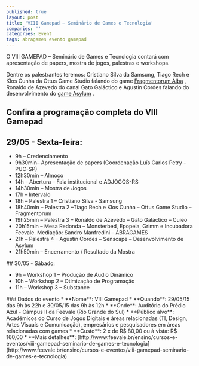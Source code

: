 ```yaml
---
published: true
layout: post
title: 'VIII Gamepad – Seminário de Games e Tecnologia'
companies: ''
categories: Event
tags: abragames evento gamepad
---
```

O VIII GAMEPAD – Seminário de Games e Tecnologia contará com apresentação de papers, mostra de jogos, palestras e workshops.

Dentre os palestrantes teremos: Cristiano Silva da Samsung, Tiago Rech e Klos Cunha da Ottus Game Studio falando do game <a href="{{ site.baseurl }}/2015/03/25/teaser-de-fragmentorum-alba/">Fragmentorum Alba</a>
, Ronaldo de Azevedo do canal Gato Galáctico e Agustín Cordes falando do desenvolvimento do <a href="http://www.senscape.net/asylum/" target="_blank">game Asylum</a>
.
## Confira a programação completa do VIII Gamepad
## 29/05 - Sexta-feira:
<ul>
	<li>9h – Credenciamento</li>
	<li>9h30min– Apresentação de papers (Coordenação Luís Carlos Petry - PUC-SP)</li>
	<li>12h30min – Almoço</li>
	<li>14h – Abertura – Fala institucional e ADJOGOS-RS</li>
	<li>14h30min – Mostra de Jogos</li>
	<li>17h – Intervalo</li>
	<li>18h – Palestra 1 – Cristiano Silva - Samsung</li>
	<li>18h40min – Palestra 2 –Tiago Rech e Klos Cunha – Ottus Game Studio – Fragmentorum</li>
	<li>19h25min – Palestra 3 – Ronaldo de Azevedo – Gato Galáctico – Cuieo</li>
	<li>20h15min – Mesa Redonda – Monsterbed, Epopeia, Grimm e Incubadora Feevale. Mediação: Sandro Manfredini – ABRAGAMES</li>
	<li>21h – Palestra 4 – Agustín Cordes – Senscape – Desenvolvimento de Asylum</li>
	<li>21h50min – Encerramento / Resultado da Mostra</li>
</ul>
## 30/05 - Sábado:
<ul>
	<li>9h – Workshop 1 – Produção de Áudio Dinâmico</li>
	<li>10h – Workshop 2 – Otimização de Programação</li>
	<li>11h – Workshop 3 – Substance</li>
</ul>
### Dados do evento
* **Nome**: VIII Gamepad
* **Quando**: 29/05/15 das 9h às 22h e 30/05/15 das 9h às 12h
* **Onde**: Auditório do Prédio Azul - Câmpus II da Feevale (Rio Grande do Sul)
* **Público alvo**: Acadêmicos do Curso de Jogos Digitais e áreas relacionadas (TI, Design, Artes Visuais e Comunicação), empresários e pesquisadores em áreas relacionadas com games
* **Custo**: 2 x de R$ 80,00 ou à vista: R$ 160,00
* **Mais detalhes**: [http://www.feevale.br/ensino/cursos-e-eventos/viii-gamepad-seminario-de-games-e-tecnologia](http://www.feevale.br/ensino/cursos-e-eventos/viii-gamepad-seminario-de-games-e-tecnologia)